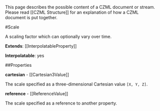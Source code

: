 This page describes the possible content of a CZML document or stream.  Please read [[CZML Structure]] for an explanation of how a CZML document is put together.

#Scale

A scaling factor which can optionally vary over time.

**Extends**: [[InterpolatableProperty]]

**Interpolatable**: yes

##Properties

**cartesian** - [[Cartesian3Value]]

The scale specified as a three-dimensional Cartesian value `[X, Y, Z]`.


**reference** - [[ReferenceValue]]

The scale specified as a reference to another property.


